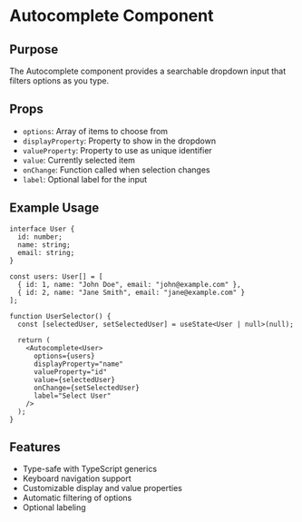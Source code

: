 # Autocomplete Component

## Purpose
The Autocomplete component provides a searchable dropdown input that filters options as you type.

## Props
- `options`: Array of items to choose from
- `displayProperty`: Property to show in the dropdown
- `valueProperty`: Property to use as unique identifier
- `value`: Currently selected item
- `onChange`: Function called when selection changes
- `label`: Optional label for the input

## Example Usage
```tsx
interface User {
  id: number;
  name: string;
  email: string;
}

const users: User[] = [
  { id: 1, name: "John Doe", email: "john@example.com" },
  { id: 2, name: "Jane Smith", email: "jane@example.com" }
];

function UserSelector() {
  const [selectedUser, setSelectedUser] = useState<User | null>(null);

  return (
    <Autocomplete<User>
      options={users}
      displayProperty="name"
      valueProperty="id"
      value={selectedUser}
      onChange={setSelectedUser}
      label="Select User"
    />
  );
}
```

## Features
- Type-safe with TypeScript generics
- Keyboard navigation support
- Customizable display and value properties
- Automatic filtering of options
- Optional labeling